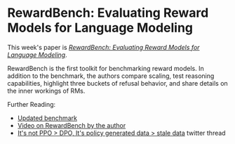 # RewardBench: Evaluating Reward Models for Language Modeling

This week's paper is [*RewardBench: Evaluating Reward Models for Language Modeling*](https://arxiv.org/abs/2403.13787).

RewardBench is the first toolkit for benchmarking reward models. In addition to the benchmark, the authors compare scaling, test reasoning capabilities, highlight three buckets of refusal behavior, and share details on the inner workings of RMs.

Further Reading:
- [Updated benchmark](https://huggingface.co/spaces/allenai/reward-bench)
- [Video on RewardBench by the author](https://www.youtube.com/watch?v=CAaHAfCqrBA)
- [It's not PPO > DPO, It's policy generated data > stale data](https://twitter.com/natolambert/status/1783522867877134416) twitter thread
